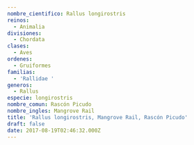 ```yaml
---
nombre_cientifico: Rallus longirostris
reinos:
  - Animalia
divisiones:
  - Chordata
clases:
  - Aves
ordenes:
  - Gruiformes
familias:
  - 'Rallidae '
generos:
  - Rallus
especie: longirostris
nombre_comun: Rascón Picudo
nombre_ingles: Mangrove Rail
title: 'Rallus longirostris, Mangrove Rail, Rascón Picudo'
draft: false
date: 2017-08-19T02:46:32.000Z
---
```


